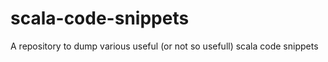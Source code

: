 scala-code-snippets
===================

A repository to dump various useful (or not so usefull) scala code snippets